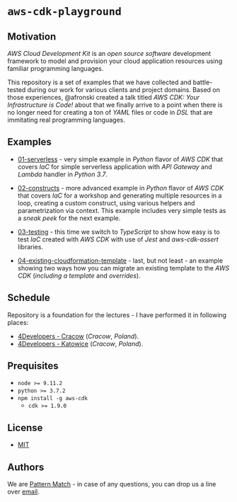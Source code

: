 # `aws-cdk-playground`

## Motivation

*AWS Cloud Development Kit* is an *open source software* development framework to model and provision your cloud application resources using familiar programming languages.

This repository is a set of examples that we have collected and battle-tested during our work for various clients and project domains. Based on those experiences, @afronski created a talk titled *AWS CDK: Your Infrastructure is Code!* about that we finally arrive to a point when there is no longer need for creating a ton of *YAML* files or code in *DSL* that are immitating real programming languages.

## Examples

- [01-serverless](./01-serverless) - very simple example in *Python* flavor of *AWS CDK* that covers *IaC* for simple serverless application with *API Gateway* and *Lambda* handler in *Python 3.7*.
- [02-constructs](./02-constructs) - more advanced example in *Python* flavor of *AWS CDK* that covers *IaC* for a workshop and generating multiple resources in a loop, creating a custom construct, using various helpers and parametrization via context. This example includes very simple tests as a *sneak peek* for the next example.
- [03-testing](./03-testing) - this time we switch to *TypeScript* to show how easy is to test *IaC* created with *AWS CDK* with use of *Jest* and *aws-cdk-assert* libraries.

- [04-existing-cloudformation-template](./04-existing-cloudformation-template) - last, but not least - an example showing two ways how you can migrate an existing template to the *AWS CDK* (*including a template* and *overrides*).

## Schedule

Repository is a foundation for the lectures - I have performed it in following places:

- [4Developers - Cracow](https://4developers.org.pl/lecture_krakow_2019/#id=55314) (*Cracow*, *Poland*).
- [4Developers - Katowice](https://4developers.org.pl/lecture_katowice_2019/#id=55597) (*Cracow*, *Poland*).

## Prequisites

- `node >= 9.11.2`
- `python >= 3.7.2`
- `npm install -g aws-cdk`
  - `cdk >= 1.9.0`

## License

- [MIT](LICENSE.md)

## Authors

We are [Pattern Match](https://pattern-match.com) - in case of any questions, you can drop us a line over [email](mailto:contact@pattern-match.com).
